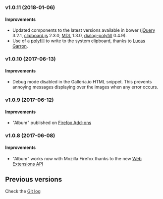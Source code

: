 ### v1.0.11 (2018-01-06)
#### Improvements
- Updated components to the latest versions available in bower ([jQuery](https://jquery.com/) 3.2.1, [clipboard.js](https://github.com/lgarron/clipboard-polyfill) 2.3.0, [MDL](https://getmdl.io/) 1.3.0, [dialog-polyfill](https://github.com/GoogleChrome/dialog-polyfill) 0.4.9).
- Use of a [polyfill](https://github.com/lgarron/clipboard-polyfill) to write to the system clipboard, thanks to [Lucas Garron](https://github.com/lgarron).

### v1.0.10 (2017-06-13)
#### Improvements
- Debug mode disabled in the Galleria.io HTML snippet. This prevents annoying messages displaying over the images when any error occurs.

### v1.0.9 (2017-06-12)
#### Improvements
- "Album" published on [Firefox Add-ons](https://addons.mozilla.org/firefox/addon/photo-album/)

### v1.0.8 (2017-06-08)
#### Improvements
- "Album" works now with Mozilla Firefox thanks to the new [Web Extensions API](https://developer.mozilla.org/en-US/Add-ons/WebExtensions)

## Previous versions
Check the [Git log](https://github.com/projectestac/album/commits/master?after=ad9de151d0943788c660a4d49280482b0d20aa84+0)
